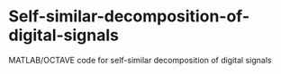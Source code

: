 # Self-similar-decomposition-of-digital-signals
MATLAB/OCTAVE code for self-similar decomposition of digital signals
